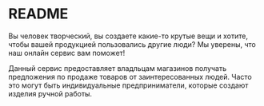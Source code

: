 # README

Вы человек творческий, вы создаете какие-то крутые вещи и хотите, чтобы вашей продукцией пользовались другие люди? Мы уверены, что наш онлайн сервис вам поможет!

Данный сервис предоставляет владльцам магазинов получать предложения по продаже товаров от заинтересованных людей. Часто это могут быть индивидуальные предприниматели, которые создают изделия ручной работы.
